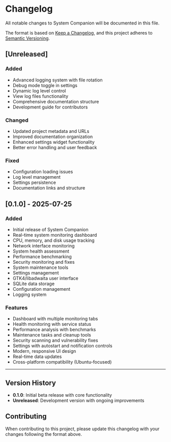 # Changelog

All notable changes to System Companion will be documented in this file.

The format is based on [Keep a Changelog](https://keepachangelog.com/en/1.0.0/),
and this project adheres to [Semantic Versioning](https://semver.org/spec/v2.0.0.html).

## [Unreleased]

### Added
- Advanced logging system with file rotation
- Debug mode toggle in settings
- Dynamic log level control
- View log files functionality
- Comprehensive documentation structure
- Development guide for contributors

### Changed
- Updated project metadata and URLs
- Improved documentation organization
- Enhanced settings widget functionality
- Better error handling and user feedback

### Fixed
- Configuration loading issues
- Log level management
- Settings persistence
- Documentation links and structure

## [0.1.0] - 2025-07-25

### Added
- Initial release of System Companion
- Real-time system monitoring dashboard
- CPU, memory, and disk usage tracking
- Network interface monitoring
- System health assessment
- Performance benchmarking
- Security monitoring and fixes
- System maintenance tools
- Settings management
- GTK4/libadwaita user interface
- SQLite data storage
- Configuration management
- Logging system

### Features
- Dashboard with multiple monitoring tabs
- Health monitoring with service status
- Performance analysis with benchmarks
- Maintenance tasks and cleanup tools
- Security scanning and vulnerability fixes
- Settings with autostart and notification controls
- Modern, responsive UI design
- Real-time data updates
- Cross-platform compatibility (Ubuntu-focused)

---

## Version History

- **0.1.0**: Initial beta release with core functionality
- **Unreleased**: Development version with ongoing improvements

## Contributing

When contributing to this project, please update this changelog with your changes following the format above. 